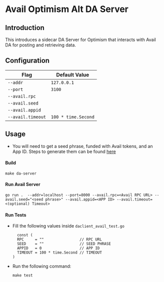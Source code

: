 # Avail Optimism Alt DA Server

## Introduction

This introduces a sidecar DA Server for Optimism that interacts with Avail DA for posting and retrieving data.

## Configuration

| Flag              | Default Value       |
| ----------------- | ------------------- |
| `--addr`          | `127.0.0.1`         |
| `--port`          | `3100`              |
| `--avail.rpc`     |                     |
| `--avail.seed`    |                     |
| `--avail.appid`   |                     |
| `--avail.timeout` | `100 * time.Second` |

## Usage

- You will need to get a seed phrase, funded with Avail tokens, and an App ID. Steps to generate them can be found [here](https://docs.availproject.org/docs/end-user-guide)

#### Build

```
make da-server
```

#### Run Avail Server

```
go run .  --addr=localhost --port=8000 --avail.rpc=<Avail RPC URL> --avail.seed="<seed phrase>" --avail.appid=<APP ID> --avail.timeout=<(optional) Timeout>
```

#### Run Tests

- Fill the following values inside `daclient_avail_test.go`

  ```
    const (
  	RPC     = ""                // RPC URL
  	SEED    = ""                // SEED PHRASE
  	APPID   = 0                 // APP ID
  	TIMEOUT = 100 * time.Second // TIMEOUT
  )
  ```

- Run the following command:
  ```
  make test
  ```
